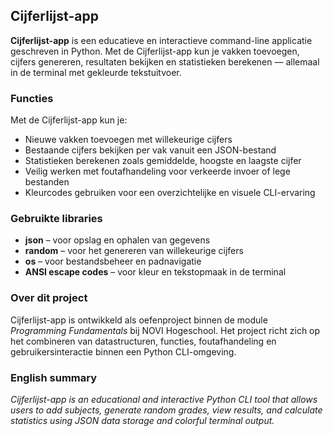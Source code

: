 ## Cijferlijst-app

**Cijferlijst-app** is een educatieve en interactieve command-line applicatie geschreven in Python.
Met de Cijferlijst-app kun je vakken toevoegen, cijfers genereren, resultaten bekijken en statistieken berekenen — allemaal in de terminal met gekleurde tekstuitvoer.

### Functies

Met de Cijferlijst-app kun je:

* Nieuwe vakken toevoegen met willekeurige cijfers
* Bestaande cijfers bekijken per vak vanuit een JSON-bestand
* Statistieken berekenen zoals gemiddelde, hoogste en laagste cijfer
* Veilig werken met foutafhandeling voor verkeerde invoer of lege bestanden
* Kleurcodes gebruiken voor een overzichtelijke en visuele CLI-ervaring

### Gebruikte libraries

* **json** – voor opslag en ophalen van gegevens
* **random** – voor het genereren van willekeurige cijfers
* **os** – voor bestandsbeheer en padnavigatie
* **ANSI escape codes** – voor kleur en tekstopmaak in de terminal

### Over dit project

Cijferlijst-app is ontwikkeld als oefenproject binnen de module *Programming Fundamentals* bij NOVI Hogeschool.
Het project richt zich op het combineren van datastructuren, functies, foutafhandeling en gebruikersinteractie binnen een Python CLI-omgeving.

### English summary

*Cijferlijst-app is an educational and interactive Python CLI tool that allows users to add subjects, generate random grades, view results, and calculate statistics using JSON data storage and colorful terminal output.*
